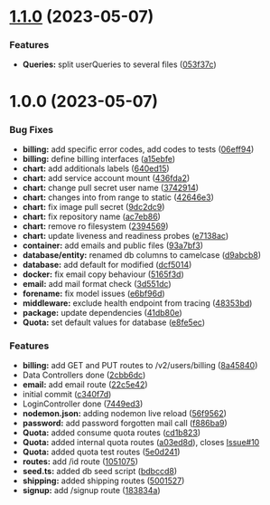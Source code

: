 # [1.1.0](https://gitlab.clippic.app/clippic/backend/user-v2/compare/v1.0.0...v1.1.0) (2023-05-07)


### Features

* **Queries:** split userQueries to several files ([053f37c](https://gitlab.clippic.app/clippic/backend/user-v2/commit/053f37c867423a34aa39b1a445e5f5a7d0e24f0f))

# 1.0.0 (2023-05-07)


### Bug Fixes

* **billing:** add specific error codes, add codes to tests ([06eff94](https://gitlab.clippic.app/clippic/backend/user-v2/commit/06eff94ab7d58f53bec51ac6afe133970ae0f792))
* **billing:** define billing interfaces ([a15ebfe](https://gitlab.clippic.app/clippic/backend/user-v2/commit/a15ebfe71b0ad6aa1260449dd302aa4bc83f0767))
* **chart:** add additionals labels ([640ed15](https://gitlab.clippic.app/clippic/backend/user-v2/commit/640ed15da707718ea11f295e95457add8df57ba7))
* **chart:** add service account mount ([436fda2](https://gitlab.clippic.app/clippic/backend/user-v2/commit/436fda26e11c6c31927f23814822a00de210f5ed))
* **chart:** change pull secret user name ([3742914](https://gitlab.clippic.app/clippic/backend/user-v2/commit/3742914eb376ac282913e02ac5d474da76fb6305))
* **chart:** changes into from range to static ([42646e3](https://gitlab.clippic.app/clippic/backend/user-v2/commit/42646e39c4e20c383b26152d601c48c34357eb67))
* **chart:** fix image pull secret ([9dc2dc9](https://gitlab.clippic.app/clippic/backend/user-v2/commit/9dc2dc9dbdbbd0064abc02a9969cb604be746b7e))
* **chart:** fix repository name ([ac7eb86](https://gitlab.clippic.app/clippic/backend/user-v2/commit/ac7eb865414c6da752e20f7117460e31f847382a))
* **chart:** remove ro filesystem ([2394569](https://gitlab.clippic.app/clippic/backend/user-v2/commit/239456959585bb5f9e7c76cad96731132a83f2b5))
* **chart:** update liveness and readiness probes ([e7138ac](https://gitlab.clippic.app/clippic/backend/user-v2/commit/e7138ac05326f6683d4d113dda34b280b51c5aef))
* **container:** add emails and public files ([93a7bf3](https://gitlab.clippic.app/clippic/backend/user-v2/commit/93a7bf3e6ec44f79fc0cb7780b9f508cf5d3e38c))
* **database/entity:** renamed db columns to camelcase ([d9abcb8](https://gitlab.clippic.app/clippic/backend/user-v2/commit/d9abcb89a9842504f98662b6e329fc69c88e40af))
* **database:** add default for modified ([dcf5014](https://gitlab.clippic.app/clippic/backend/user-v2/commit/dcf501449afe9cd9bffff10541708c6ab464f7f0))
* **docker:** fix email copy behaviour ([5165f3d](https://gitlab.clippic.app/clippic/backend/user-v2/commit/5165f3d7e641f67eb2de3bb2cf10550bc0d309cf))
* **email:** add mail format check ([3d551dc](https://gitlab.clippic.app/clippic/backend/user-v2/commit/3d551dc1bbca4001aa6724ea465dd0fa53f202e4))
* **forename:** fix model issues ([e6bf96d](https://gitlab.clippic.app/clippic/backend/user-v2/commit/e6bf96d20d38533756873171dadd6f75661de7ce))
* **middleware:** exclude health endpoint from tracing ([48353bd](https://gitlab.clippic.app/clippic/backend/user-v2/commit/48353bd2f0480bb52ae0b1036af58911421e5cac))
* **package:** update dependencies ([41db80e](https://gitlab.clippic.app/clippic/backend/user-v2/commit/41db80efa0254becc9875e083f4d224f630af628))
* **Quota:** set default values for database ([e8fe5ec](https://gitlab.clippic.app/clippic/backend/user-v2/commit/e8fe5ecbdcd4dd322adc81e46b4801fcaea5ed7e))


### Features

* **billing:** add GET and PUT routes to /v2/users/billing ([8a45840](https://gitlab.clippic.app/clippic/backend/user-v2/commit/8a458409e4f9841ecaed1e198fab66fdd4c45ae0))
* Data Controllers done ([2cbb6dc](https://gitlab.clippic.app/clippic/backend/user-v2/commit/2cbb6dc5681ccad4b3c32edab6734cf0f7786b06))
* **email:** add email route ([22c5e42](https://gitlab.clippic.app/clippic/backend/user-v2/commit/22c5e4290ba274f4f8371649bc9582baf0c1b42e))
* initial commit ([c340f7d](https://gitlab.clippic.app/clippic/backend/user-v2/commit/c340f7d30ddf4b430f5618fb5dd7c20b73368f73))
* LoginController done ([7449ed3](https://gitlab.clippic.app/clippic/backend/user-v2/commit/7449ed362e251f0455eca16f1178e01bb23a1dda))
* **nodemon.json:** adding nodemon live reload ([56f9562](https://gitlab.clippic.app/clippic/backend/user-v2/commit/56f9562334d9be00306a36b031312db3a53ec95a))
* **password:** add password forgotten mail call ([f886ba9](https://gitlab.clippic.app/clippic/backend/user-v2/commit/f886ba91de08a424bd3e1b441a90b34b92880bc5))
* **Quota:** added consume quota routes ([cd1b823](https://gitlab.clippic.app/clippic/backend/user-v2/commit/cd1b823a6773fb27a98df26f8018c9fb78e24076))
* **Quota:** added internal quota routes ([a03ed8d](https://gitlab.clippic.app/clippic/backend/user-v2/commit/a03ed8d5e14a28e84f3a153095bcd0b15206f5b2)), closes [Issue#10](https://gitlab.clippic.app/Issue/issues/10)
* **Quota:** added quota test routes ([5e0d241](https://gitlab.clippic.app/clippic/backend/user-v2/commit/5e0d2419452c73eb8d9353bb9aa45c026cf45e46))
* **routes:** add /id route ([1051075](https://gitlab.clippic.app/clippic/backend/user-v2/commit/105107574ebf0c1c4bd86a59d57757e35e566850))
* **seed.ts:** added db seed script ([bdbccd8](https://gitlab.clippic.app/clippic/backend/user-v2/commit/bdbccd81e8996b340f7f96c826e6fd7350d2363c))
* **shipping:** added shipping routes ([5001527](https://gitlab.clippic.app/clippic/backend/user-v2/commit/5001527d406c4aca153d012e74750f799852e0bd))
* **signup:** add /signup route ([183834a](https://gitlab.clippic.app/clippic/backend/user-v2/commit/183834acf0b25ef4cd38d362ca8b662b548adb5d))
